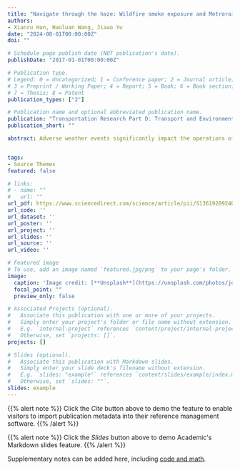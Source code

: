 ```yaml
---
title: "Navigate through the haze: Wildfire smoke exposure and Metrorail ridership"
authors:
- Xianru Han, Haoluan Wang, Jiaao Yu
date: "2024-08-01T00:00:00Z"
doi: ""

# Schedule page publish date (NOT publication's date).
publishDate: "2017-01-01T00:00:00Z"

# Publication type.
# Legend: 0 = Uncategorized; 1 = Conference paper; 2 = Journal article;
# 3 = Preprint / Working Paper; 4 = Report; 5 = Book; 6 = Book section;
# 7 = Thesis; 8 = Patent
publication_types: ["2"]

# Publication name and optional abbreviated publication name.
publication: "Transportation Research Part D: Transport and Environment"
publication_short: ""

abstract: Adverse weather events significantly impact the operations of urban transportation systems and change human travel behaviors. Over the decades, wildfires have emerged as a pressing concern due to their increased frequency and intensity, yet the relationship between wildfire smoke and public transportation usage remains largely unexplored. Leveraging high-resolution daily wildfire-driven PM2.5 concentration estimates and station-level Metrorail ridership data in the Washington Metropolitan Area spanning 2012–2019, we examine the effects of wildfire smoke exposure on Metrorail usage. We find that wildfire smoke exposure results in a 0.8% increase in Metrorail ridership on weekdays and a more pronounced 3.7% rise on weekends. Additionally, we show a stronger response in Metrorail ridership to wildfire smoke during off-peak hours compared to peak hours, with the most substantial increase observed during the winter. Our heterogeneity analysis further suggests that a lack of vehicle ownership and higher reliance on walking and public transportation are key factors leading to increased Metrorail ridership. Collectively, these results highlight the need for proactive service adjustments and effective communication strategies to accommodate the potential shifts in human travel behaviors and Metrorail ridership on days exposed to wildfire smoke.


tags:
- Source Themes
featured: false

# links:
# - name: ""
#   url: ""
url_pdf: https://www.sciencedirect.com/science/article/pii/S1361920924002669?dgcid=coauthor
url_code: ''
url_dataset: ''
url_poster: ''
url_project: ''
url_slides: ''
url_source: ''
url_video: ''

# Featured image
# To use, add an image named `featured.jpg/png` to your page's folder. 
image:
  caption: 'Image credit: [**Unsplash**](https://unsplash.com/photos/jdD8gXaTZsc)'
  focal_point: ""
  preview_only: false

# Associated Projects (optional).
#   Associate this publication with one or more of your projects.
#   Simply enter your project's folder or file name without extension.
#   E.g. `internal-project` references `content/project/internal-project/index.md`.
#   Otherwise, set `projects: []`.
projects: []

# Slides (optional).
#   Associate this publication with Markdown slides.
#   Simply enter your slide deck's filename without extension.
#   E.g. `slides: "example"` references `content/slides/example/index.md`.
#   Otherwise, set `slides: ""`.
slides: example
---
```


{{% alert note %}}
Click the *Cite* button above to demo the feature to enable visitors to import publication metadata into their reference management software.
{{% /alert %}}

{{% alert note %}}
Click the *Slides* button above to demo Academic's Markdown slides feature.
{{% /alert %}}

Supplementary notes can be added here, including [code and math](https://sourcethemes.com/academic/docs/writing-markdown-latex/).
